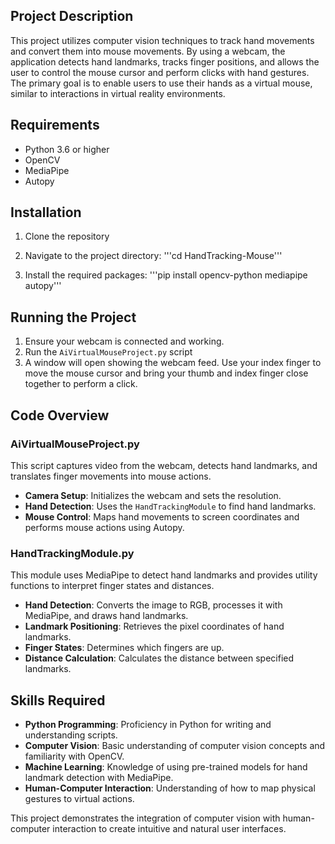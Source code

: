 ## Project Description

This project utilizes computer vision techniques to track hand movements and convert them into mouse movements. By using a webcam, the application detects hand landmarks, tracks finger positions, and allows the user to control the mouse cursor and perform clicks with hand gestures. The primary goal is to enable users to use their hands as a virtual mouse, similar to interactions in virtual reality environments.

## Requirements

- Python 3.6 or higher
- OpenCV
- MediaPipe
- Autopy

## Installation

1. Clone the repository

2. Navigate to the project directory:
'''cd HandTracking-Mouse'''

3. Install the required packages:
'''pip install opencv-python mediapipe autopy'''


## Running the Project

1. Ensure your webcam is connected and working.
2. Run the `AiVirtualMouseProject.py` script
3. A window will open showing the webcam feed. Use your index finger to move the mouse cursor and bring your thumb and index finger close together to perform a click.

## Code Overview

### AiVirtualMouseProject.py

This script captures video from the webcam, detects hand landmarks, and translates finger movements into mouse actions.

- **Camera Setup**: Initializes the webcam and sets the resolution.
- **Hand Detection**: Uses the `HandTrackingModule` to find hand landmarks.
- **Mouse Control**: Maps hand movements to screen coordinates and performs mouse actions using Autopy.

### HandTrackingModule.py

This module uses MediaPipe to detect hand landmarks and provides utility functions to interpret finger states and distances.

- **Hand Detection**: Converts the image to RGB, processes it with MediaPipe, and draws hand landmarks.
- **Landmark Positioning**: Retrieves the pixel coordinates of hand landmarks.
- **Finger States**: Determines which fingers are up.
- **Distance Calculation**: Calculates the distance between specified landmarks.

## Skills Required

- **Python Programming**: Proficiency in Python for writing and understanding scripts.
- **Computer Vision**: Basic understanding of computer vision concepts and familiarity with OpenCV.
- **Machine Learning**: Knowledge of using pre-trained models for hand landmark detection with MediaPipe.
- **Human-Computer Interaction**: Understanding of how to map physical gestures to virtual actions.

This project demonstrates the integration of computer vision with human-computer interaction to create intuitive and natural user interfaces.
